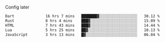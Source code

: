 <!-- ## Hi there 👋 -->
Config later

<!--
**rickrck/rickrck** is a ✨ _special_ ✨ repository because its `README.md` (this file) appears on your GitHub profile.

Here are some ideas to get you started:

- 🔭 I’m currently working on ...
- 🌱 I’m currently learning ...
- 👯 I’m looking to collaborate on ...
- 🤔 I’m looking for help with ...
- 💬 Ask me about ...
- 📫 How to reach me: ...
- 😄 Pronouns: ...
- ⚡ Fun fact: ...
-->

<!--START_SECTION:waka-->

```txt
Dart              16 hrs 7 mins   ███████▓░░░░░░░░░░░░░░░░░   30.12 %
Rust              8 hrs 4 mins    ███▓░░░░░░░░░░░░░░░░░░░░░   15.09 %
HTML              7 hrs 43 mins   ███▓░░░░░░░░░░░░░░░░░░░░░   14.44 %
Lua               5 hrs 25 mins   ██▓░░░░░░░░░░░░░░░░░░░░░░   10.13 %
JavaScript        3 hrs 13 mins   █▓░░░░░░░░░░░░░░░░░░░░░░░   06.04 %
```

<!--END_SECTION:waka-->
